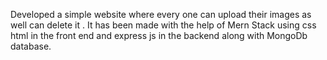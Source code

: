 Developed a simple website where every one can upload their images as well can delete it .
It has been made with the help of Mern Stack using css html in the front end and express js in the backend along with MongoDb database.
